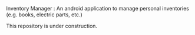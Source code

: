 Inventory Manager : An android application to manage personal inventories (e.g. books, electric parts, etc.)

This repository is under construction.
